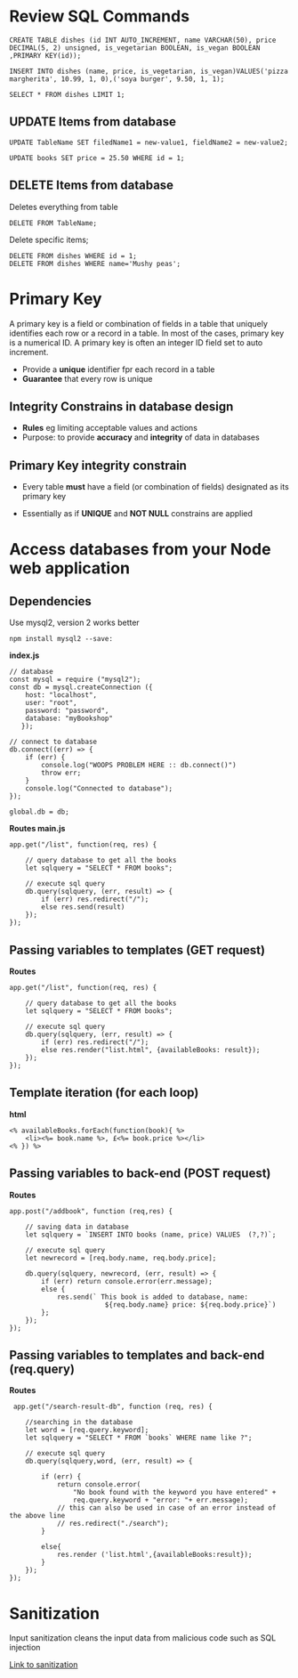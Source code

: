 # Review SQL Commands

```
CREATE TABLE dishes (id INT AUTO_INCREMENT, name VARCHAR(50), price DECIMAL(5, 2) unsigned, is_vegetarian BOOLEAN, is_vegan BOOLEAN ,PRIMARY KEY(id));

INSERT INTO dishes (name, price, is_vegetarian, is_vegan)VALUES('pizza margherita', 10.99, 1, 0),('soya burger', 9.50, 1, 1); 

SELECT * FROM dishes LIMIT 1;
```

## UPDATE Items from database

```
UPDATE TableName SET filedName1 = new-value1, fieldName2 = new-value2;

UPDATE books SET price = 25.50 WHERE id = 1;
```

## DELETE Items from database

Deletes everything from table
```
DELETE FROM TableName;
```
Delete specific items;
```
DELETE FROM dishes WHERE id = 1;
DELETE FROM dishes WHERE name='Mushy peas';
```

# Primary Key

A primary key is a field or combination of fields in a table that uniquely identifies each row or a record in a table. In most of the cases, primary key is a numerical ID. A primary key is often an integer ID field set to auto increment.

- Provide a **unique** identifier fpr each record in a table
- **Guarantee** that every row is unique

## Integrity Constrains in database design 

- **Rules** eg limiting acceptable values and actions
- Purpose: to provide **accuracy** and **integrity** of data in databases 

## Primary Key integrity constrain 

- Every table **must** have a field (or combination of fields) designated as its primary key

- Essentially as if **UNIQUE** and **NOT NULL** constrains are applied

# Access databases from your Node web application

## Dependencies 

Use mysql2, version 2 works better 

```
npm install mysql2 --save:
```
**index.js**
```
// database
const mysql = require ("mysql2");
const db = mysql.createConnection ({
    host: "localhost",
    user: "root",
    password: "password",
    database: "myBookshop"
   });

// connect to database
db.connect((err) => {
    if (err) {
        console.log("WOOPS PROBLEM HERE :: db.connect()")
        throw err;
    }
    console.log("Connected to database");
});

global.db = db;
```
**Routes main.js**
```
app.get("/list", function(req, res) {

    // query database to get all the books
    let sqlquery = "SELECT * FROM books";

    // execute sql query
    db.query(sqlquery, (err, result) => {
        if (err) res.redirect("/");
        else res.send(result)
    });
});
```

## Passing variables to templates (GET request)

**Routes**
```
app.get("/list", function(req, res) {

    // query database to get all the books
    let sqlquery = "SELECT * FROM books";
    
    // execute sql query
    db.query(sqlquery, (err, result) => {
        if (err) res.redirect("/");
        else res.render("list.html", {availableBooks: result});
    });
});
```

## Template iteration (for each loop)

**html**
```
<% availableBooks.forEach(function(book){ %>
    <li><%= book.name %>, £<%= book.price %></li>
<% }) %>
```
## Passing variables to back-end (POST request)

**Routes**

```
app.post("/addbook", function (req,res) {

    // saving data in database
    let sqlquery = `INSERT INTO books (name, price) VALUES  (?,?)`;

    // execute sql query
    let newrecord = [req.body.name, req.body.price];

    db.query(sqlquery, newrecord, (err, result) => {
        if (err) return console.error(err.message);
        else {
            res.send(` This book is added to database, name: 
                        ${req.body.name} price: ${req.body.price}`)
        };
    });
});
```
## Passing variables to templates and back-end (req.query)

**Routes**
```
 app.get("/search-result-db", function (req, res) {
    
    //searching in the database
    let word = [req.query.keyword];
    let sqlquery = "SELECT * FROM `books` WHERE name like ?";

    // execute sql query
    db.query(sqlquery,word, (err, result) => {

        if (err) {
            return console.error(
                "No book found with the keyword you have entered" + 
                req.query.keyword + "error: "+ err.message);
            // this can also be used in case of an error instead of the above line
            // res.redirect("./search"); 
        }

        else{
            res.render ('list.html',{availableBooks:result});
        }
    });
});
```
# Sanitization

Input sanitization cleans the input data from malicious code such as SQL injection

[Link to sanitization](https://www.npmjs.com/package/express-sanitizer)
